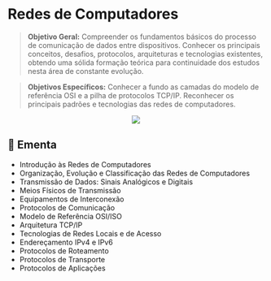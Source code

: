 # Redes de Computadores

> **Objetivo Geral:** Compreender os fundamentos básicos do processo de comunicação de dados entre dispositivos. Conhecer os principais conceitos, desafios, protocolos, arquiteturas e tecnologias existentes, obtendo uma sólida formação teórica para continuidade dos estudos nesta área de constante evolução.

> **Objetivos Específicos:** Conhecer a fundo as camadas do modelo de referência OSI e a pilha de protocolos TCP/IP. Reconhecer os principais padrões e tecnologias das redes de computadores.

<p align="center"><a href="#"><img src="https://github.com/adrianoifnmg/adrianoifnmg/blob/main/icons/r1_capa.png"></a></p>

## :dart: Ementa
* Introdução às Redes de Computadores
* Organização, Evolução e Classificação das Redes de Computadores
* Transmissão de Dados: Sinais Analógicos e Digitais
* Meios Físicos de Transmissão
* Equipamentos de Interconexão
* Protocolos de Comunicação
* Modelo de Referência OSI/ISO
* Arquitetura TCP/IP
* Tecnologias de Redes Locais e de Acesso
* Endereçamento IPv4 e IPv6
* Protocolos de Roteamento
* Protocolos de Transporte
* Protocolos de Aplicações

